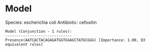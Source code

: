 
# Model

Species: escherichia coli
Antibiotic: cefoxitin

```
Model (Conjunction - 1 rules):
------------------------------
Presence(AATCACTACAGAGATGGTGGAGCTATGCGGG) [Importance: 1.00, 83 equivalent rules]

```

